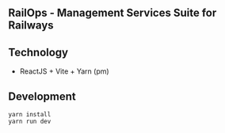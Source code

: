 ## RailOps - Management Services Suite for Railways

## Technology

- ReactJS + Vite + Yarn (pm)

## Development

```
yarn install
yarn run dev
```
